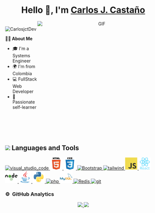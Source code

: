 <h1 align="center">Hello 👋, I'm <a href="https://100rabhcsmc.github.io/Me.io/" target="blank">
Carlos J. Castaño</a></h1>
<a target="_blank" align="center">
  <img align="right" top="500" height="300" width="400" alt="GIF"
    src="https://media.giphy.com/media/v1.Y2lkPTc5MGI3NjExaDZxZGt6bnZuOGxmcjd3YmlqOG42ZjRoNWw3c2Q3MWxnYnJqaXY4cSZlcD12MV9pbnRlcm5hbF9naWZfYnlfaWQmY3Q9Zw/qgQUggAC3Pfv687qPC/giphy.gif">
</a>
<p align="left"> 
  <br>
  <img src="https://komarev.com/ghpvc/?username=CarlosjctDev&label=Profile%20views&color=0e75b6&style=flat" alt="CarlosjctDev" /> 
</p>

<strong>🧑‍💻 About Me</strong>

- 🎓 I'm a Systems Engineer  
- 🌍 I'm from Colombia  
- 💻 FullStack Web Developer  
- 💬 Passionate self-learner 


<br><br><br><br>
## <img src="https://media2.giphy.com/media/QssGEmpkyEOhBCb7e1/giphy.gif?cid=ecf05e47a0n3gi1bfqntqmob8g9aid1oyj2wr3ds3mg700bl&rid=giphy.gif" width ="25"><b> Languages and Tools</b>
<p align="left">
  <a href="https://code.visualstudio.com/"  target="_blank" rel="noreferrer"> 
    <img src="https://camo.githubusercontent.com/bda2554052510ca8075b4d11ccf1947956e7719f93fe8c4110bb0e6f3294ad72/68747470733a2f2f75706c6f61642e77696b696d656469612e6f72672f77696b6970656469612f636f6d6d6f6e732f7468756d622f392f39612f56697375616c5f53747564696f5f436f64655f312e33355f69636f6e2e7376672f3230343870782d56697375616c5f53747564696f5f436f64655f312e33355f69636f6e2e7376672e706e67" alt="visual_studio_code" width="40" height="40" data-canonical-src="https://upload.wikimedia.org/wikipedia/commons/thumb/9/9a/Visual_Studio_Code_1.35_icon.svg/2048px-Visual_Studio_Code_1.35_icon.svg.png" > 
  </a>   
  <a href="https://www.w3.org/html/" target="_blank" rel="noreferrer"> 
    <img
      src="https://raw.githubusercontent.com/devicons/devicon/master/icons/html5/html5-original-wordmark.svg"
      alt="html5" width="40" height="40" /> 
  </a> 
  <a href="https://www.w3schools.com/css/" target="_blank"
    rel="noreferrer"> 
    <img
      src="https://raw.githubusercontent.com/devicons/devicon/master/icons/css3/css3-original-wordmark.svg" alt="css3"
      width="40" height="40" /> 
  </a>   
  <a href="https://getbootstrap.com/" target="_blank" rel="noreferrer"> 
    <img src="https://cdn.jsdelivr.net/gh/devicons/devicon/icons/bootstrap/bootstrap-original.svg" alt="Bootstrap" width="40" height="40"/>
  </a> 
  <a href="https://tailwindcss.com/"  target="_blank" rel="noreferrer" >
     <img
      src="https://tailwindcss.com/_next/static/media/tailwindcss-mark.d52e9897.svg"
      alt="tailwind" width="40" height="40" /> 
  </a> 
  <a href="https://developer.mozilla.org/en-US/docs/Web/JavaScript" target="_blank"
    rel="noreferrer"> 
    <img
      src="https://raw.githubusercontent.com/devicons/devicon/master/icons/javascript/javascript-original.svg"
      alt="javascript" width="40" height="40" /> 
  </a>
  <a href="https://reactjs.org/" target="_blank" rel="noreferrer"> 
    <img
      src="https://raw.githubusercontent.com/devicons/devicon/master/icons/react/react-original-wordmark.svg"
      alt="react" width="40" height="40" /> 
  </a>   
  <a href="https://nodejs.org" target="_blank" rel="noreferrer"> 
    <img
      src="https://raw.githubusercontent.com/devicons/devicon/master/icons/nodejs/nodejs-original-wordmark.svg"
      alt="nodejs" width="40" height="40" /> 
  </a>   
  <a href="https://www.java.com" target="_blank" rel="noreferrer"> 
    <img
      src="https://raw.githubusercontent.com/devicons/devicon/master/icons/java/java-original.svg" alt="java" width="40"
      height="40" /> 
  </a> 
  <a href="https://www.python.org" target="_blank" rel="noreferrer"> 
    <img
      src="https://raw.githubusercontent.com/devicons/devicon/master/icons/python/python-original.svg" alt="python"
      width="40" height="40" /> 
  </a>   
  <a href="https://php.net/"  target="_blank" rel="noreferrer" >
    <img src="https://img.icons8.com/officel/48/000000/php-logo.png" alt="php" width="40" height="40">
  </a>  
  <a href="https://www.mysql.com/" target="_blank" rel="noreferrer"> 
    <img
      src="https://raw.githubusercontent.com/devicons/devicon/master/icons/mysql/mysql-original-wordmark.svg"
      alt="mysql" width="40" height="40" /> 
  </a>
  <a href="https://redis.io/" target="_blank" rel="noreferrer">
    <img src="https://cdn.jsdelivr.net/gh/devicons/devicon/icons/redis/redis-original.svg" alt="Redis" width="40" height="40"/>
  </a>
  <a href="https://github.com/" target="_blank" rel="noreferrer"> 
    <img src="https://camo.githubusercontent.com/ff5301ef7472dbdf522b776167a8af8c326299fe8175e53f6b052bbcc04533e3/68747470733a2f2f7777772e766563746f726c6f676f2e7a6f6e652f6c6f676f732f6769742d73636d2f6769742d73636d2d69636f6e2e737667" alt="git" width="40" height="40" data-canonical-src="https://www.vectorlogo.zone/logos/git-scm/git-scm-icon.svg" >
  </a>   
</p>

### ⚙️ &nbsp;GitHub Analytics

<p align="center">
<a href="https://github.com/CarlosjctDev">
  <img height="180em" src="https://github-readme-stats-eight-theta.vercel.app/api?username=CarlosjctDev&show_icons=true&theme=algolia&include_all_commits=true&count_private=true"/>
  <img height="180em" src="https://github-readme-stats-eight-theta.vercel.app/api/top-langs/?username=CarlosjctDev&layout=compact&langs_count=8&theme=algolia"/>  
</a>
</p>



